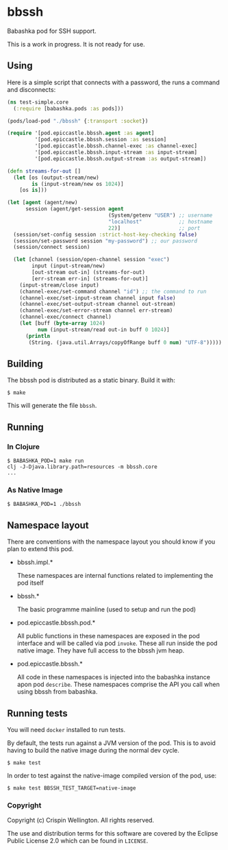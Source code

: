 # bbssh
Babashka pod for SSH support.

This is a work in progress. It is not ready for use.

## Using

Here is a simple script that connects with a password, the runs a command and disconnects:

```clj
(ns test-simple.core
  (:require [babashka.pods :as pods]))

(pods/load-pod "./bbssh" {:transport :socket})

(require '[pod.epiccastle.bbssh.agent :as agent]
         '[pod.epiccastle.bbssh.session :as session]
         '[pod.epiccastle.bbssh.channel-exec :as channel-exec]
         '[pod.epiccastle.bbssh.input-stream :as input-stream]
         '[pod.epiccastle.bbssh.output-stream :as output-stream])

(defn streams-for-out []
  (let [os (output-stream/new)
        is (input-stream/new os 1024)]
    [os is]))

(let [agent (agent/new)
      session (agent/get-session agent
                                 (System/getenv "USER") ;; username
                                 "localhost"            ;; hostname
                                 22)]                   ;; port
  (session/set-config session :strict-host-key-checking false)
  (session/set-password session "my-password") ;; our password
  (session/connect session)

  (let [channel (session/open-channel session "exec")
        input (input-stream/new)
        [out-stream out-in] (streams-for-out)
        [err-stream err-in] (streams-for-out)]
    (input-stream/close input)
    (channel-exec/set-command channel "id") ;; the command to run
    (channel-exec/set-input-stream channel input false)
    (channel-exec/set-output-stream channel out-stream)
    (channel-exec/set-error-stream channel err-stream)
    (channel-exec/connect channel)
    (let [buff (byte-array 1024)
          num (input-stream/read out-in buff 0 1024)]
      (println
       (String. (java.util.Arrays/copyOfRange buff 0 num) "UTF-8")))))

```

## Building

The bbssh pod is distributed as a static binary. Build it with:

```
$ make
```

This will generate the file `bbssh`.

## Running

### In Clojure

```
$ BABASHKA_POD=1 make run
clj -J-Djava.library.path=resources -m bbssh.core
...
```

### As Native Image

```
$ BABASHKA_POD=1 ./bbssh
```

## Namespace layout

There are conventions with the namespace layout you should know if you plan to extend this pod.

 - bbssh.impl.*

     These namespaces are internal functions related to implementing the pod itself

 - bbssh.*

     The basic programme mainline (used to setup and run the pod)

 - pod.epiccastle.bbssh.pod.*

     All public functions in these namespaces are exposed in the pod interface and will be called via pod `invoke`. These all run inside the pod native image. They have full access to the bbssh jvm heap.

 - pod.epiccastle.bbssh.*

     All code in these namespaces is injected into the babashka instance apon pod `describe`. These namespaces comprise the API you call when using bbssh from babashka.

## Running tests

You will need `docker` installed to run tests.

By default, the tests run against a JVM version of the pod. This is to avoid having to build the native image during the normal dev cycle.

```
$ make test
```

In order to test against the native-image compiled version of the pod, use:

```
$ make test BBSSH_TEST_TARGET=native-image
```

### Copyright

Copyright (c) Crispin Wellington. All rights reserved.

The use and distribution terms for this software are covered by the
Eclipse Public License 2.0 which can be found in `LICENSE`.
